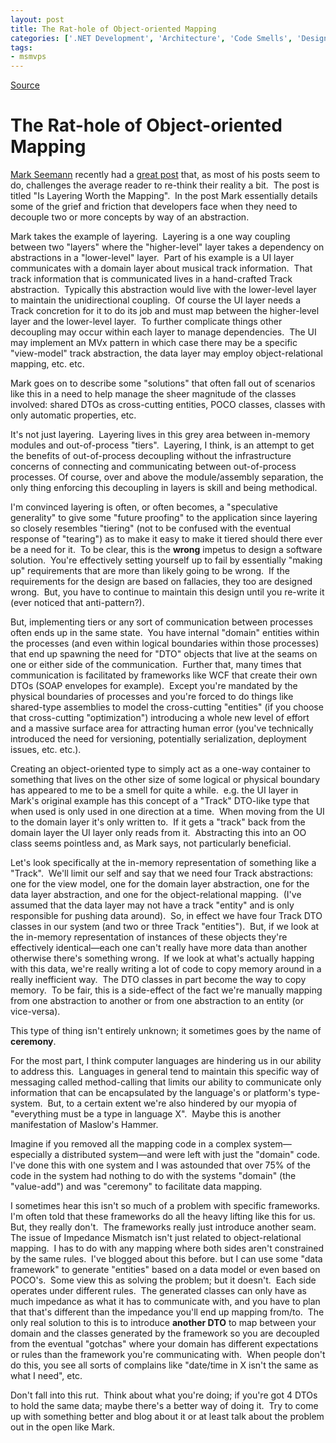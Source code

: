 ```yaml
---
layout: post
title: The Rat-hole of Object-oriented Mapping
categories: ['.NET Development', 'Architecture', 'Code Smells', 'Design/Coding Guidance', 'Patterns', 'Pontification', 'Software Development', 'Software Development Guidance']
tags:
- msmvps
---
```

[Source](http://blogs.msmvps.com/peterritchie/2012/02/10/the-rat-hole-of-object-oriented-mapping/ "Permalink to The Rat-hole of Object-oriented Mapping")

# The Rat-hole of Object-oriented Mapping

[Mark Seemann][1] recently had a [great post][2] that, as most of his posts seem to do, challenges the average reader to re-think their reality a bit.  The post is titled "Is Layering Worth the Mapping".  In the post Mark essentially details some of the grief and friction that developers face when they need to decouple two or more concepts by way of an abstraction.

Mark takes the example of layering.  Layering is a one way coupling between two "layers" where the "higher-level" layer takes a dependency on abstractions in a "lower-level" layer.  Part of his example is a UI layer communicates with a domain layer about musical track information.  That track information that is communicated lives in a hand-crafted Track abstraction.  Typically this abstraction would live with the lower-level layer to maintain the unidirectional coupling.  Of course the UI layer needs a Track concretion for it to do its job and must map between the higher-level layer and the lower-level layer.  To further complicate things other decoupling may occur within each layer to manage dependencies.  The UI may implement an MVx pattern in which case there may be a specific "view-model" track abstraction, the data layer may employ object-relational mapping, etc. etc.

Mark goes on to describe some "solutions" that often fall out of scenarios like this in a need to help manage the sheer magnitude of the classes involved: shared DTOs as cross-cutting entities, POCO classes, classes with only automatic properties, etc.

It's not just layering.  Layering lives in this grey area between in-memory modules and out-of-process "tiers".  Layering, I think, is an attempt to get the benefits of out-of-process decoupling without the infrastructure concerns of connecting and communicating between out-of-process processes. Of course, over and above the module/assembly separation, the only thing enforcing this decoupling in layers is skill and being methodical.

I'm convinced layering is often, or often becomes, a "speculative generality" to give some "future proofing" to the application since layering so closely resembles "tiering" (not to be confused with the eventual response of "tearing") as to make it easy to make it tiered should there ever be a need for it.  To be clear, this is the **wrong** impetus to design a software solution.  You're effectively setting yourself up to fail by essentially "making up" requirements that are more than likely going to be wrong.  If the requirements for the design are based on fallacies, they too are designed wrong.  But, you have to continue to maintain this design until you re-write it (ever noticed that anti-pattern?).

But, implementing tiers or any sort of communication between processes often ends up in the same state.  You have internal "domain" entities within the processes (and even within logical boundaries within those processes) that end up spawning the need for "DTO" objects that live at the seams on one or either side of the communication.  Further that, many times that communication is facilitated by frameworks like WCF that create their own DTOs (SOAP envelopes for example).  Except you're mandated by the physical boundaries of processes and you're forced to do things like shared-type assemblies to model the cross-cutting "entities" (if you choose that cross-cutting "optimization") introducing a whole new level of effort and a massive surface area for attracting human error (you've technically introduced the need for versioning, potentially serialization, deployment issues, etc. etc.).

Creating an object-oriented type to simply act as a one-way container to something that lives on the other size of some logical or physical boundary has appeared to me to be a smell for quite a while.  e.g. the UI layer in Mark's original example has this concept of a "Track" DTO-like type that when used is only used in one direction at a time.  When moving from the UI to the domain layer it's only written to.  If it gets a "track" back from the domain layer the UI layer only reads from it.  Abstracting this into an OO class seems pointless and, as Mark says, not particularly beneficial.

Let's look specifically at the in-memory representation of something like a "Track".  We'll limit our self and say that we need four Track abstractions: one for the view model, one for the domain layer abstraction, one for the data layer abstraction, and one for the object-relational mapping.  (I've assumed that the data layer may not have a track "entity" and is only responsible for pushing data around).  So, in effect we have four Track DTO classes in our system (and two or three Track "entities").  But, if we look at the in-memory representation of instances of these objects they're effectively identical—each one can't really have more data than another otherwise there's something wrong.  If we look at what's actually happing with this data, we're really writing a lot of code to copy memory around in a really inefficient way.  The DTO classes in part become the way to copy memory.  To be fair, this is a side-effect of the fact we're manually mapping from one abstraction to another or from one abstraction to an entity (or vice-versa).

This type of thing isn't entirely unknown; it sometimes goes by the name of **ceremony**.

For the most part, I think computer languages are hindering us in our ability to address this.  Languages in general tend to maintain this specific way of messaging called method-calling that limits our ability to communicate only information that can be encapsulated by the language's or platform's type-system.  But, to a certain extent we're also hindered by our myopia of "everything must be a type in language X".  Maybe this is another manifestation of Maslow's Hammer.

Imagine if you removed all the mapping code in a complex system—especially a distributed system—and were left with just the "domain" code.  I've done this with one system and I was astounded that over 75% of the code in the system had nothing to do with the systems "domain" (the "value-add") and was "ceremony" to facilitate data mapping.

I sometimes hear this isn't so much of a problem with specific frameworks.  I'm often told that these frameworks do all the heavy lifting like this for us.  But, they really don't.  The frameworks really just introduce another seam.  The issue of Impedance Mismatch isn't just related to object-relational mapping.  I has to do with any mapping where both sides aren't constrained by the same rules.  I've blogged about this before. but I can use some "data framework" to generate "entities" based on a data model or even based on POCO's.  Some view this as solving the problem; but it doesn't.  Each side operates under different rules.  The generated classes can only have as much impedance as what it has to communicate with, and you have to plan that that's different than the impedance you'll end up mapping from/to.  The only real solution to this is to introduce **another DTO** to map between your domain and the classes generated by the framework so you are decoupled from the eventual "gotchas" where your domain has different expectations or rules than the framework you're communicating with.  When people don't do this, you see all sorts of complains like "date/time in X isn't the same as what I need", etc.

Don't fall into this rut.  Think about what you're doing; if you're got 4 DTOs to hold the same data; maybe there's a better way of doing it.  Try to come up with something better and blog about it or at least talk about the problem out in the open like Mark.

[1]: http://bit.ly/waD5m6
[2]: http://bit.ly/xHRYMz

